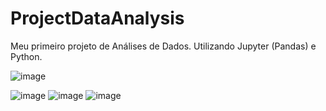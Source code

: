 # ProjectDataAnalysis

Meu primeiro projeto de Análises de Dados.
Utilizando Jupyter (Pandas) e Python.

![image](https://github.com/blbritoQA/ProjectDataAnalysis/assets/139515529/b9c12199-1a75-4c13-8f7b-b5239326d50e)

![image](https://github.com/blbritoQA/ProjectDataAnalysis/assets/139515529/69295d12-ca5f-4536-9ad2-f5b282932032)
![image](https://github.com/blbritoQA/ProjectDataAnalysis/assets/139515529/255b5d86-e54b-4b9e-9dd8-e846a39d707c)
![image](https://github.com/blbritoQA/ProjectDataAnalysis/assets/139515529/c677e13c-6dee-4f4f-8f80-45439b5bdc9e)



